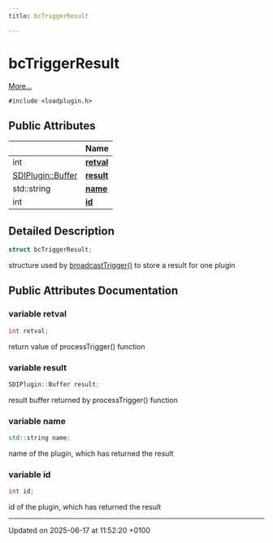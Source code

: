 ```yaml
---
title: bcTriggerResult

---
```


# bcTriggerResult



 [More...](#detailed-description)


`#include <loadplugin.h>`

## Public Attributes

|                | Name           |
| -------------- | -------------- |
| int | **[retval](structbc_trigger_result.md#variable-retval)**  |
| [SDIPlugin::Buffer](class_s_d_i_plugin.md#typedef-buffer) | **[result](structbc_trigger_result.md#variable-result)**  |
| std::string | **[name](structbc_trigger_result.md#variable-name)**  |
| int | **[id](structbc_trigger_result.md#variable-id)**  |

## Detailed Description

```cpp
struct bcTriggerResult;
```


structure used by [broadcastTrigger()](loadplugin_8cpp.md#function-broadcasttrigger) to store a result for one plugin 

## Public Attributes Documentation

### variable retval

```cpp
int retval;
```


return value of processTrigger() function 


### variable result

```cpp
SDIPlugin::Buffer result;
```


result buffer returned by processTrigger() function 


### variable name

```cpp
std::string name;
```


name of the plugin, which has returned the result 


### variable id

```cpp
int id;
```


id of the plugin, which has returned the result 


-------------------------------

Updated on 2025-06-17 at 11:52:20 +0100